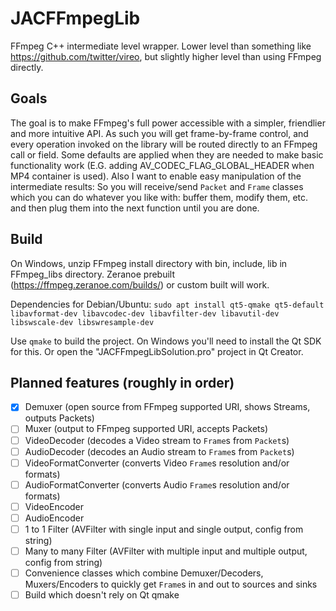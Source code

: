 # JACFFmpegLib
FFmpeg C++ intermediate level wrapper. 
Lower level than something like https://github.com/twitter/vireo, but slightly higher level than using FFmpeg directly.

## Goals
The goal is to make FFmpeg's full power accessible with a simpler, friendlier and more intuitive API.
As such you will get frame-by-frame control, and every operation invoked on the library will be routed directly to an FFmpeg call or field.
Some defaults are applied when they are needed to make basic functionality work (E.G. adding AV_CODEC_FLAG_GLOBAL_HEADER when MP4 container is used).
Also I want to enable easy manipulation of the intermediate results: So you will receive/send `Packet` and `Frame` classes which you can do whatever you like with: buffer them, modify them, etc. and then plug them into the next function until you are done.

## Build
On Windows, unzip FFmpeg install directory with bin, include, lib in FFmpeg_libs directory. Zeranoe prebuilt (https://ffmpeg.zeranoe.com/builds/) or custom built will work.

Dependencies for Debian/Ubuntu:
```sudo apt install qt5-qmake qt5-default libavformat-dev libavcodec-dev libavfilter-dev libavutil-dev libswscale-dev libswresample-dev```

Use `qmake` to build the project. On Windows you'll need to install the Qt SDK for this.
Or open the "JACFFmpegLibSolution.pro" project in Qt Creator.

## Planned features  (roughly in order)
- [X] Demuxer (open source from FFmpeg supported URI, shows Streams, outputs Packets)
- [ ] Muxer (output to FFmpeg supported URI, accepts Packets)
- [ ] VideoDecoder (decodes a Video stream to `Frame`s from `Packet`s)
- [ ] AudioDecoder (decodes an Audio stream to `Frame`s from `Packet`s)
- [ ] VideoFormatConverter (converts Video `Frame`s resolution and/or formats)
- [ ] AudioFormatConverter (converts Audio `Frame`s resolution and/or formats)
- [ ] VideoEncoder 
- [ ] AudioEncoder
- [ ] 1 to 1 Filter (AVFilter with single input and single output, config from string)
- [ ] Many to many Filter (AVFilter with multiple input and multiple output, config from string)
- [ ] Convenience classes which combine Demuxer/Decoders, Muxers/Encoders to quickly get `Frame`s in and out to sources and sinks
- [ ] Build which doesn't rely on Qt qmake
